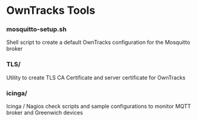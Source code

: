 # OwnTracks Tools

### mosquitto-setup.sh

Shell script to create a default OwnTracks configuration for the Mosquitto broker

### TLS/

Utility to create TLS CA Certificate and server certificate for OwnTracks

### icinga/

Icinga / Nagios check scripts and sample configurations to monitor MQTT broker and Greenwich devices
